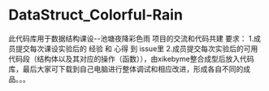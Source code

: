 # DataStruct_Colorful-Rain
此代码库用于数据结构课设--池塘夜降彩色雨 项目的交流和代码共建
要求：
  1.成员提交每次课设实验后的  经验 和 心得   到  issue里
  2.成员提交每次实验后的可用代码段（结构体以及其对应的操作（函数）），由xikebyme整合成型后放入代码库，最后大家可下载到自己电脑进行整体调试和相应改进，形成各自不同的成品。。。
  
